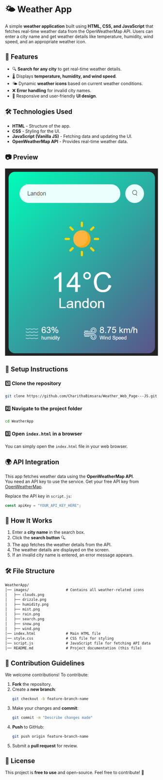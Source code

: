 # 🌤 Weather App

A simple **weather application** built using **HTML, CSS, and JavaScript** that fetches real-time weather data from the OpenWeatherMap API. Users can enter a city name and get weather details like temperature, humidity, wind speed, and an appropriate weather icon.

## 🚀 Features

- 🔍 **Search for any city** to get real-time weather details.
- 🌡️ Displays **temperature, humidity, and wind speed**.
- 🌤 Dynamic **weather icons** based on current weather conditions.
- ❌ **Error handling** for invalid city names.
- 🎨 Responsive and user-friendly **UI design**.

## 🛠 Technologies Used

- **HTML** - Structure of the app.
- **CSS** - Styling for the UI.
- **JavaScript (Vanilla JS)** - Fetching data and updating the UI.
- **OpenWeatherMap API** - Provides real-time weather data.

## 📷 Preview

![Weather App Preview](images/weather-preview.png)

## 🔧 Setup Instructions

### 1️⃣ Clone the repository
```sh
git clone https://github.com/CharithaBimsara/Weather_Web_Page---JS.git
```

### 2️⃣ Navigate to the project folder
```sh
cd WeatherApp
```

### 3️⃣ Open `index.html` in a browser
You can simply open the `index.html` file in your web browser.

## 🌍 API Integration

This app fetches weather data using the **OpenWeatherMap API**.  
You need an API key to use the service. Get your free API key from [OpenWeatherMap](https://openweathermap.org/).

Replace the API key in `script.js`:
```js
const apiKey = "YOUR_API_KEY_HERE";
```

## 📌 How It Works

1. Enter a **city name** in the search box.
2. Click the **search button** 🔍.
3. The app fetches the weather details from the API.
4. The weather details are displayed on the screen.
5. If an invalid city name is entered, an error message appears.

## 🛠 File Structure
```
WeatherApp/
│── images/                 # Contains all weather-related icons
│   ├── clouds.png
│   ├── drizzle.png
│   ├── humidity.png
│   ├── mist.png
│   ├── rain.png
│   ├── search.png
│   ├── snow.png
│   ├── wind.png
│── index.html              # Main HTML file
│── style.css               # CSS file for styling
│── script.js               # JavaScript file for fetching API data
│── README.md               # Project documentation (this file)
```

## 🤝 Contribution Guidelines

We welcome contributions! To contribute:
1. **Fork** the repository.
2. Create a **new branch**:
   ```sh
   git checkout -b feature-branch-name
   ```
3. Make your changes and **commit**:
   ```sh
   git commit -m "Describe changes made"
   ```
4. **Push** to GitHub:
   ```sh
   git push origin feature-branch-name
   ```
5. Submit a **pull request** for review.

## 📜 License

This project is **free to use** and open-source. Feel free to contribute! 🚀
